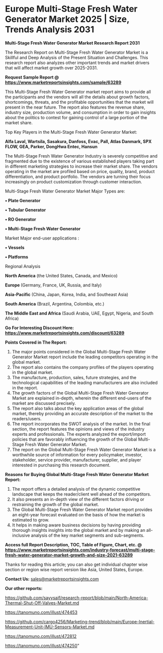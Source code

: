  # Europe Multi-Stage Fresh Water Generator Market 2025 | Size, Trends Analysis 2031

<strong>Multi-Stage Fresh Water Generator Market Research Report 2031</strong>

The Research Report on Multi-Stage Fresh Water Generator Market is a Skillful and Deep Analysis of the Present Situation and Challenges. This research report also analyzes other important trends and market drivers that will affect market growth over 2025-2031.

<strong>Request Sample Report @ <a href=https://www.marketreportsinsights.com/sample/63289>https://www.marketreportsinsights.com/sample/63289</a></strong>

This Multi-Stage Fresh Water Generator market report aims to provide all the participants and the vendors will all the details about growth factors, shortcomings, threats, and the profitable opportunities that the market will present in the near future. The report also features the revenue share, industry size, production volume, and consumption in order to gain insights about the politics to contest for gaining control of a large portion of the market share.

Top Key Players in the Multi-Stage Fresh Water Generator Market:

<strong>Alfa Laval, Wartsila, Sasakura, Danfoss, Evac, Pall, Atlas Danmark, SPX FLOW, GEA, Parker, DongHwa Entec, Hansun</strong>

The Multi-Stage Fresh Water Generator Industry is severely competitive and fragmented due to the existence of various established players taking part in different marketing strategies to increase their market share. The vendors operating in the market are profiled based on price, quality, brand, product differentiation, and product portfolio. The vendors are turning their focus increasingly on product customization through customer interaction.

Multi-Stage Fresh Water Generator Market Major Types are:

<strong>• Plate Generator

• Tubular Generator

• RO Generator

• Multi-Stage Fresh Water Generator</strong>

Market Major end-user applications :

<strong>• Vessels

• Platforms</strong>

Regional Analysis

</u><strong><b>North America</b></strong> (the United States, Canada, and Mexico)

<strong><b>Europe </b></strong>(Germany, France, UK, Russia, and Italy)

<strong><b>Asia-Pacific</b></strong> (China, Japan, Korea, India, and Southeast Asia)

<strong><b>South America</b></strong> (Brazil, Argentina, Colombia, etc.)

<strong><b>The Middle East and Africa</b></strong> (Saudi Arabia, UAE, Egypt, Nigeria, and South Africa)

<strong>Go For Interesting Discount Here: <a href=https://www.marketreportsinsights.com/discount/63289>https://www.marketreportsinsights.com/discount/63289</a></strong>

<strong>Points Covered in The Report:</strong>
<ol>
  <li>The major points considered in the Global Multi-Stage Fresh Water Generator Market report include the leading competitors operating in the global market.</li>
  <li>The report also contains the company profiles of the players operating in the global market.</li>
  <li>The manufacture, production, sales, future strategies, and the technological capabilities of the leading manufacturers are also included in the report.</li>
  <li>The growth factors of the Global Multi-Stage Fresh Water Generator Market are explained in-depth, wherein the different end-users of the market are discussed precisely.</li>
  <li>The report also talks about the key application areas of the global market, thereby providing an accurate description of the market to the readers/users.</li>
  <li>The report incorporates the SWOT analysis of the market. In the final section, the report features the opinions and views of the industry experts and professionals. The experts analyzed the export/import policies that are favorably influencing the growth of the Global Multi-Stage Fresh Water Generator Market.</li>
  <li>The report on the Global Multi-Stage Fresh Water Generator Market is a worthwhile source of information for every policymaker, investor, stakeholder, service provider, manufacturer, supplier, and player interested in purchasing this research document.</li>
</ol>
<strong>Reasons for Buying Global Multi-Stage Fresh Water Generator Market Report:</strong>

<ol>
  <li>The report offers a detailed analysis of the dynamic competitive landscape that keeps the reader/client well ahead of the competitors.</li>
  <li>It also presents an in-depth view of the different factors driving or restraining the growth of the global market.</li>
  <li>The Global Multi-Stage Fresh Water Generator Market report provides an eight-year forecast evaluated on the basis of how the market is estimated to grow.</li>
  <li>It helps in making aware business decisions by having providing thorough insights insights into the global market and by making an all-inclusive analysis of the key market segments and sub-segments.</li>
</ol>
<strong>Access full Report Description, TOC, Table of Figure, Chart, etc. @ <a href=https://www.marketreportsinsights.com/industry-forecast/multi-stage-fresh-water-generator-market-growth-and-size-2021-63289>https://www.marketreportsinsights.com/industry-forecast/multi-stage-fresh-water-generator-market-growth-and-size-2021-63289</a></strong>


Thanks for reading this article; you can also get individual chapter wise section or region wise report version like Asia, United States, Europe.

<strong>Contact Us:</strong>
sales@marketreportsinsights.com

<strong>Our other reports:</strong>

<a href=https://github.com/sayysaif/research-report/blob/main/North-America-Thermal-Shut-Off-Valves-Market.md>https://github.com/sayysaif/research-report/blob/main/North-America-Thermal-Shut-Off-Valves-Market.md</a>

<a href=https://tanomuno.com/illust/474453>https://tanomuno.com/illust/474453</a>

<a href=https://github.com/cargo4256/Marketing-trend/blob/main/Europe-Inertial-Measurement-Unit-IMU-Sensors-Market.md>https://github.com/cargo4256/Marketing-trend/blob/main/Europe-Inertial-Measurement-Unit-IMU-Sensors-Market.md</a>

<a href=https://tanomuno.com/illust/472812>https://tanomuno.com/illust/472812</a>

<a href=https://tanomuno.com/illust/474250>https://tanomuno.com/illust/474250</a>"
